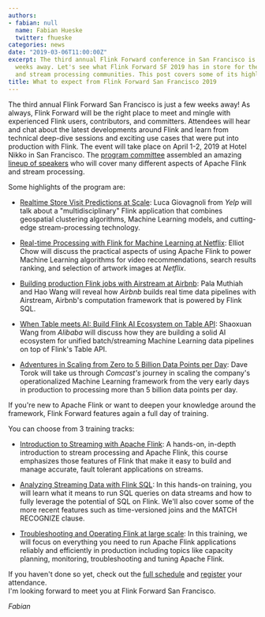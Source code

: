 ```yaml
---
authors:
- fabian: null
  name: Fabian Hueske
  twitter: fhueske
categories: news
date: "2019-03-06T11:00:00Z"
excerpt: The third annual Flink Forward conference in San Francisco is just a few
  weeks away. Let's see what Flink Forward SF 2019 has in store for the Apache Flink
  and stream processing communities. This post covers some of its highlights!
title: What to expect from Flink Forward San Francisco 2019
---
```


The third annual Flink Forward San Francisco is just a few weeks away! As always, Flink Forward will be the right place to meet and mingle with experienced Flink users, contributors, and committers. Attendees will hear and chat about the latest developments around Flink and learn from technical deep-dive sessions and exciting use cases that were put into production with Flink. The event will take place on April 1-2, 2019 at Hotel Nikko in San Francisco. The [program committee](https://sf-2019.flink-forward.org/program-committee) assembled an amazing [lineup of speakers](https://sf-2019.flink-forward.org/speakers) who will cover many different aspects of Apache Flink and stream processing. 

Some highlights of the program are:

* [Realtime Store Visit Predictions at Scale](https://sf-2019.flink-forward.org/conference-program#realtime-store-visit-predictions-at-scale): Luca Giovagnoli from *Yelp* will talk about a "multidisciplinary" Flink application that combines geospatial clustering algorithms, Machine Learning models, and cutting-edge stream-processing technology.

* [Real-time Processing with Flink for Machine Learning at Netflix](https://sf-2019.flink-forward.org/conference-program#real-time-processing-with-flink-for-machine-learning-at-netflix): Elliot Chow will discuss the practical aspects of using Apache Flink to power Machine Learning algorithms for video recommendations, search results ranking, and selection of artwork images at *Netflix*.

* [Building production Flink jobs with Airstream at Airbnb](https://sf-2019.flink-forward.org/conference-program#building-production-flink-jobs-with-airstream-at-airbnb): Pala Muthiah and Hao Wang will reveal how *Airbnb* builds real time data pipelines with Airstream, Airbnb's computation framework that is powered by Flink SQL.

* [When Table meets AI: Build Flink AI Ecosystem on Table API](https://sf-2019.flink-forward.org/conference-program#when-table-meets-ai--build-flink-ai-ecosystem-on-table-api): Shaoxuan Wang from *Alibaba* will discuss how they are building a solid AI ecosystem for unified batch/streaming Machine Learning data pipelines on top of Flink's Table API.

* [Adventures in Scaling from Zero to 5 Billion Data Points per Day](https://sf-2019.flink-forward.org/conference-program#adventures-in-scaling-from-zero-to-5-billion-data-points-per-day): Dave Torok will take us through *Comcast's* journey in scaling the company's operationalized Machine Learning framework from the very early days in production to processing more than 5 billion data points per day.

If you're new to Apache Flink or want to deepen your knowledge around the framework, Flink Forward features again a full day of training. 

You can choose from 3 training tracks:

* [Introduction to Streaming with Apache Flink](https://sf-2019.flink-forward.org/training-program#introduction-to-streaming-with-apache-flink): A hands-on, in-depth introduction to stream processing and Apache Flink, this course emphasizes those features of Flink that make it easy to build and manage accurate, fault tolerant applications on streams.

* [Analyzing Streaming Data with Flink SQL](https://sf-2019.flink-forward.org/training-program#analyzing-streaming-data-with-flink-sql): In this hands-on training, you will learn what it means to run SQL queries on data streams and how to fully leverage the potential of SQL on Flink. We'll also cover some of the more recent features such as time-versioned joins and the MATCH RECOGNIZE clause.

* [Troubleshooting and Operating Flink at large scale](https://sf-2019.flink-forward.org/training-program#apache-flink-troubleshooting---operations): In this training, we will focus on everything you need to run Apache Flink applications reliably and efficiently in production including topics like capacity planning, monitoring, troubleshooting and tuning Apache Flink.

If you haven't done so yet, check out the [full schedule](http://sf-2019.flink-forward.org/conference-program) and [register](https://sf-2019.flink-forward.org/register) your attendance. <br>
I'm looking forward to meet you at Flink Forward San Francisco.

*Fabian*